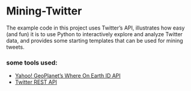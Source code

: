 # Mining-Twitter

The example code in this project uses Twitter’s API, illustrates how easy (and fun) it is to use Python to
interactively explore and analyze Twitter data, and provides some starting templates
that can be used for mining tweets.

### some tools used:
- [Yahoo! GeoPlanet’s Where On Earth ID API ](https://developer.yahoo.com/geo/geoplanet/)
- [Twitter REST API](https://dev.twitter.com/overview/documentation)
